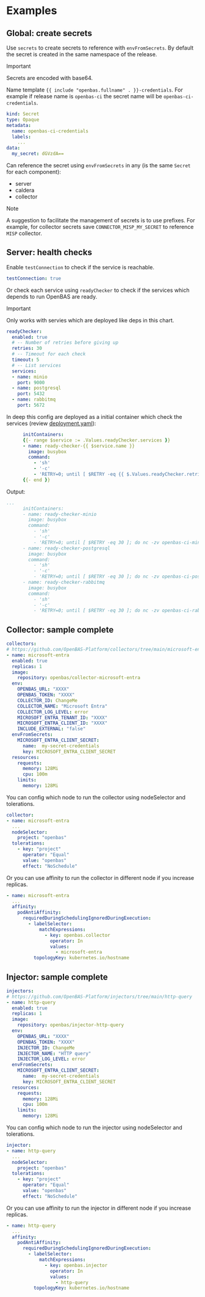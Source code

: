 # Examples

## Global: create secrets

Use `secrets` to create secrets to reference with `envFromSecrets`. By default the secret is created in the same namespace of the release.

> [!IMPORTANT]
> Secrets are encoded with base64.

Name template `{{ include "openbas.fullname" . }}-credentials`. For example if release name is `openbas-ci` the secret name will be `openbas-ci-credentials`.

```yaml
kind: Secret
type: Opaque
metadata:
  name: openbas-ci-credentials
  labels:
    ...
data:
  my_secret: dGVzdA==
```

Can reference the secret using `envFromSecrets` in any (is the same `Secret` for each component):

* server
* caldera
* collector

> [!NOTE]
> A suggestion to facilitate the management of secrets is to use prefixes. For example, for collector secrets save `CONNECTOR_MISP_MY_SECRET` to reference `MISP` collector.

## Server: health checks

Enable `testConnection` to check if the service is reachable.

```yaml
testConnection: true
```

Or check each service using `readyChecker` to check if the services which depends to run OpenBAS are ready.

> [!IMPORTANT]
> Only works with servies which are deployed like deps in this chart.

```yaml
readyChecker:
  enabled: true
  # -- Number of retries before giving up
  retries: 30
  # -- Timeout for each check
  timeout: 5
  # -- List services
  services:
  - name: minio
    port: 9000
  - name: postgresql
    port: 5432
  - name: rabbitmq
    port: 5672
```

In deep this config are deployed as a initial container which check the services (review [deployment.yaml](../templates/server/deployment.yaml)):

```yaml
      initContainers:
      {{- range $service := .Values.readyChecker.services }}
      - name: ready-checker-{{ $service.name }}
        image: busybox
        command:
          - 'sh'
          - '-c'
          - 'RETRY=0; until [ $RETRY -eq {{ $.Values.readyChecker.retries }} ]; do nc -zv {{ $.Values.fullnameOverride | default $.Release.Name }}-{{ $service.name }} {{ $service.port }} && break; echo "[$RETRY/{{ $.Values.readyChecker.retries }}] waiting service {{ $.Values.fullnameOverride | default $.Release.Name }}-{{ $service.name }}:{{ $service.port }} is ready"; sleep {{ $.Values.readyChecker.timeout }}; RETRY=$(($RETRY + 1)); done'
      {{- end }}
```

Output:

```yaml
...
      initContainers:
      - name: ready-checker-minio
        image: busybox
        command:
          - 'sh'
          - '-c'
          - 'RETRY=0; until [ $RETRY -eq 30 ]; do nc -zv openbas-ci-minio 9000 && break; echo "[$RETRY/30] waiting service openbas-ci-minio:9000 is ready"; sleep 5; RETRY=$(($RETRY + 1)); done'
      - name: ready-checker-postgresql
        image: busybox
        command:
          - 'sh'
          - '-c'
          - 'RETRY=0; until [ $RETRY -eq 30 ]; do nc -zv openbas-ci-postgresql 5432 && break; echo "[$RETRY/30] waiting service openbas-ci-postgresql:5432 is ready"; sleep 5; RETRY=$(($RETRY + 1)); done'
      - name: ready-checker-rabbitmq
        image: busybox
        command:
          - 'sh'
          - '-c'
          - 'RETRY=0; until [ $RETRY -eq 30 ]; do nc -zv openbas-ci-rabbitmq 5672 && break; echo "[$RETRY/30] waiting service openbas-ci-rabbitmq:5672 is ready"; sleep 5; RETRY=$(($RETRY + 1)); done'
```

## Collector: sample complete

```yaml
collectors:
# https://github.com/OpenBAS-Platform/collectors/tree/main/microsoft-entra
- name: microsoft-entra
  enabled: true
  replicas: 1
  image:
    repository: openbas/collector-microsoft-entra
  env:
    OPENBAS_URL: "XXXX"
    OPENBAS_TOKEN: "XXXX"
    COLLECTOR_ID: ChangeMe
    COLLECTOR_NAME: "Microsoft Entra"
    COLLECTOR_LOG_LEVEL: error
    MICROSOFT_ENTRA_TENANT_ID: "XXXX"
    MICROSOFT_ENTRA_CLIENT_ID: "XXXX"
    INCLUDE_EXTERNAL: "false"
  envFromSecrets:
    MICROSOFT_ENTRA_CLIENT_SECRET:
      name:  my-secret-credentials
      key: MICROSOFT_ENTRA_CLIENT_SECRET
  resources:
    requests:
      memory: 128Mi
      cpu: 100m
    limits:
      memory: 128Mi
```

You can config which node to run the collector using nodeSelector and tolerations.

```yaml
collector:
- name: microsoft-entra
  ...
  nodeSelector:
    project: "openbas"
  tolerations:
    - key: "project"
      operator: "Equal"
      value: "openbas"
      effect: "NoSchedule"
```

Or you can use affinity to run the collector in different node if you increase replicas.

```yaml
- name: microsoft-entra
  ...
  affinity:
    podAntiAffinity:
      requiredDuringSchedulingIgnoredDuringExecution:
        - labelSelector:
            matchExpressions:
              - key: openbas.collector
                operator: In
                values:
                  - microsoft-entra
          topologyKey: kubernetes.io/hostname
```

## Injector: sample complete

```yaml
injectors:
# https://github.com/OpenBAS-Platform/injectors/tree/main/http-query
- name: http-query
  enabled: true
  replicas: 1
  image:
    repository: openbas/injector-http-query
  env:
    OPENBAS_URL: "XXXX"
    OPENBAS_TOKEN: "XXXX"
    INJECTOR_ID: ChangeMe
    INJECTOR_NAME: "HTTP query"
    INJECTOR_LOG_LEVEL: error
  envFromSecrets:
    MICROSOFT_ENTRA_CLIENT_SECRET:
      name:  my-secret-credentials
      key: MICROSOFT_ENTRA_CLIENT_SECRET
  resources:
    requests:
      memory: 128Mi
      cpu: 100m
    limits:
      memory: 128Mi
```

You can config which node to run the injector using nodeSelector and tolerations.

```yaml
injector:
- name: http-query
  ...
  nodeSelector:
    project: "openbas"
  tolerations:
    - key: "project"
      operator: "Equal"
      value: "openbas"
      effect: "NoSchedule"
```

Or you can use affinity to run the injector in different node if you increase replicas.

```yaml
- name: http-query
  ...
  affinity:
    podAntiAffinity:
      requiredDuringSchedulingIgnoredDuringExecution:
        - labelSelector:
            matchExpressions:
              - key: openbas.injector
                operator: In
                values:
                  - http-query
          topologyKey: kubernetes.io/hostname
```
